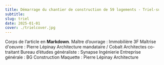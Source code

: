 ```yaml
---
title: Démarrage du chantier de construction de 59 logements - Triel-sur-Seine (78)
subtitle: 
slug: triel
date: 2025-01-01
cover: ./trielcover.jpg
---
```

Corps de l’article en **Markdown**.
Maître d’ouvrage : Immobilière 3F
Maîtrise d'oeuvre : Pierre Lépinay Architecture mandataire / Cobalt Architectes co-traitant
Bureau d’études généraliste : Synapse Ingénierie
Entreprise générale : BG Construction
Maquette : Pierre Lépinay Architecture